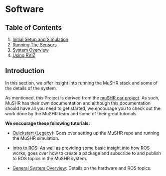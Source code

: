 # Software
## Table of Contents
1. [Initial Setup and Simulation](initial.md)
2. [Running The Sensors](sensors.md)
3. [System Overview](overview.md)
4. [Using RVIZ](rviz.md)

## Introduction
In this section, we offer insight into running the MuSHR stack and some of the details of the system.

As mentioned, this Project is derived from the [muSHR car project](https://mushr.io/). As such, MuSHR has their own documentation and although this documentation should have all you need to get started, we encourage you to check out the work done by the MuSHR team and some of their great tutorials.

**We encourage these following tutorials:**

* [Quickstart (Legacy)](https://mushr.io/tutorials/quickstart/):  Goes over setting up the MuSHR repo and running the MuSHR simulation. 

* [Intro to ROS](https://mushr.io/tutorials/intro-to-ros/): As well as providing some basic insight into how ROS works, goes over how to create a package and subscribe to and publish to ROS topics in the MuSHR system.

* [General System Overview](https://mushr.io/tutorials/overview/): Details on the hardware and ROS topics.

